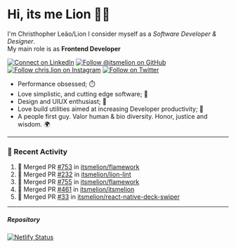 # Hi, its me Lion 👋🦁

I'm Christhopher Leão/Lion
I consider myself as a _Software Developer & Designer_.<br/>My main role is as <b>Frontend Developer</b>
<br />

[![Connect on LinkedIn](https://img.shields.io/badge/--linkedin?label=LinkedIn&logo=LinkedIn&style=social)](https://www.linkedin.com/in/chrislion)
[![Follow @itsmelion on GitHub](https://img.shields.io/github/followers/itsmelion?label=follow%20%40itsmeLion&style=social)](https://github.com/itsmelion)
[![Follow chris.lion on Instagram](https://img.shields.io/badge/--instagram?label=@chris.lion&logo=Instagram&style=social)](https://instagram.com/chris.lion)
[![Follow on Twitter](https://img.shields.io/badge/--twitter?label=@ChrisLion_me&logo=Twitter&style=social)](https://twitter.com/chrislion_me)

- Performance obsessed; ⏱️
- Love simplistic, and cutting edge software; 📆
- Design and UIUX enthusiast; 🎨
- Love build utilities aimed at increasing Developer productivity; 🧰
- A people first guy. Valor human & bio diversity. Honor, justice and wisdom. 🌍

---
### 📰 Recent Activity

<!--START_SECTION:activity-->
1. 🎉 Merged PR [#753](https://github.com/itsmelion/flamework/pull/753) in [itsmelion/flamework](https://github.com/itsmelion/flamework)
2. 🎉 Merged PR [#232](https://github.com/itsmelion/lion-lint/pull/232) in [itsmelion/lion-lint](https://github.com/itsmelion/lion-lint)
3. 🎉 Merged PR [#755](https://github.com/itsmelion/flamework/pull/755) in [itsmelion/flamework](https://github.com/itsmelion/flamework)
4. 🎉 Merged PR [#461](https://github.com/itsmelion/itsmelion/pull/461) in [itsmelion/itsmelion](https://github.com/itsmelion/itsmelion)
5. 🎉 Merged PR [#33](https://github.com/itsmelion/react-native-deck-swiper/pull/33) in [itsmelion/react-native-deck-swiper](https://github.com/itsmelion/react-native-deck-swiper)
<!--END_SECTION:activity-->

___

##### Repository
[![Netlify Status](https://api.netlify.com/api/v1/badges/9e2e6136-1ab9-42fc-8d4e-188512d5d841/deploy-status)](https://app.netlify.com/sites/lion-portfolio/deploys)
